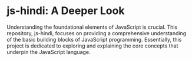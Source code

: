 # js-hindi: A Deeper Look
Understanding the foundational elements of JavaScript is crucial. This repository, js-hindi, focuses on providing a comprehensive understanding of the basic building blocks of JavaScript programming. Essentially, this project is dedicated to exploring and explaining the core concepts that underpin the JavaScript language.